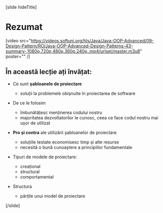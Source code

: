 [slide hideTitle]

# Rezumat

[video src="https://videos.softuni.org/hls/Java/Java-OOP-Advanced/09-Design-Pattern/RO/Java-OOP-Advanced-Design-Patterns-43-summary-,1080p,720p,480p,360p,240p,.mp4/urlset/master.m3u8" poster="" /]

## În această lecție ați învățat:

- Ce sunt **șabloanele de proiectare**
    * soluții la problemele obișnuite în proiectarea de software

- De ce le folosim
    * îmbunătățesc menținerea codului nostru
    * majoritatea dezvoltatorilor le cunosc, ceea ce face codul nostru mai ușor de utilizat

- **Pro și contra** ale utilizării șabloanelor de proiectare
    * soluțiile testate economisesc timp și alte resurse
    * necesită o bună cunoaștere a principiilor fundamentale

- Tipuri de modele de proiectare:

    * creațional
    * structural
    * comportamental

- Structura
    * părțile unui model de proiectare

[/slide]
